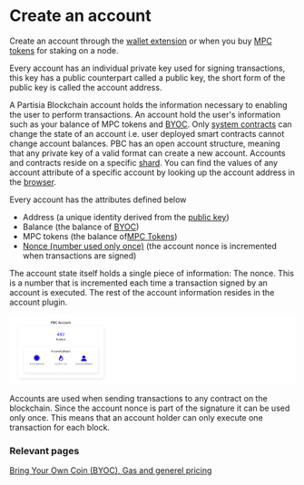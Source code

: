 # Create an account

Create an account through the [wallet extension](https://chrome.google.com/webstore/detail/partisia-wallet/gjkdbeaiifkpoencioahhcilildpjhgh) or when you buy [MPC tokens](https://kyc.partisiablockchain.com/) for staking on a node.


Every account has an individual private key used for signing transactions, this key has a public counterpart called a public key, the short form of the public key is called the account address.

A Partisia Blockchain account holds the information necessary to enabling the user to perform transactions. An account hold the user's information such as your balance of MPC tokens
and [BYOC](byoc.md). Only [system contracts](governance-overview.md) can change the state of an account i.e. user deployed smart contracts
cannot change account balances. PBC has an open account structure, meaning that any private key of a valid format can
create a new account. Accounts and contracts reside on a specific [shard](sharding.md). You can find the values of any account attribute of a specific account by looking up the account address in the [browser](https://browser.partisiablockchain.com/accounts).

Every account has the attributes defined below

- Address (a unique identity derived from the [public key](../pbc-fundamentals/dictionary.md#public-key-cryptography))
- Balance (the balance of [BYOC](../pbc-fundamentals/byoc.md))
- MPC tokens (the balance of[MPC Tokens](../pbc-fundamentals/mpc-token-model-and-account-elements.md))
- [Nonce (number used only once)](../pbc-fundamentals/dictionary.md#nonce) (the account nonce is incremented when transactions are signed)


The account state itself holds a single piece of information: The nonce. This is a number that is incremented each time a transaction signed by an account is executed. The rest of the account information resides in the account plugin.

![Account_plugin](account-plugin.png)

Accounts are used when sending transactions to any contract on the blockchain.
Since the account nonce is part of the signature it can be used only once. This means that an account holder can only execute one transaction for each block.

### Relevant pages

[Bring Your Own Coin (BYOC), Gas and generel pricing](../pbc-fundamentals/byoc.md)
